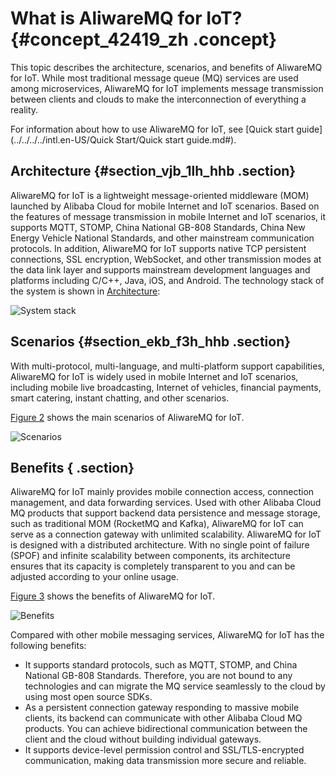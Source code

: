 # What is AliwareMQ for IoT? {#concept_42419_zh .concept}

This topic describes the architecture, scenarios, and benefits of AliwareMQ for IoT. While most traditional message queue \(MQ\) services are used among microservices, AliwareMQ for IoT implements message transmission between clients and clouds to make the interconnection of everything a reality.

For information about how to use AliwareMQ for IoT, see [Quick start guide](../../../../intl.en-US/Quick Start/Quick start guide.md#).

## Architecture {#section_vjb_1lh_hhb .section}

AliwareMQ for IoT is a lightweight message-oriented middleware \(MOM\) launched by Alibaba Cloud for mobile Internet and IoT scenarios. Based on the features of message transmission in mobile Internet and IoT scenarios, it supports MQTT, STOMP, China National GB-808 Standards, China New Energy Vehicle National Standards, and other mainstream communication protocols. In addition, AliwareMQ for IoT supports native TCP persistent connections, SSL encryption, WebSocket, and other transmission modes at the data link layer and supports mainstream development languages and platforms including C/C++, Java, iOS, and Android. The technology stack of the system is shown in [Architecture](#section_vjb_1lh_hhb):

 ![System stack](images/42260_en-US.png "Architecture") 

## Scenarios {#section_ekb_f3h_hhb .section}

With multi-protocol, multi-language, and multi-platform support capabilities, AliwareMQ for IoT is widely used in mobile Internet and IoT scenarios, including mobile live broadcasting, Internet of vehicles, financial payments, smart catering, instant chatting, and other scenarios.

[Figure 2](#fig_yvq_4kh_hhb) shows the main scenarios of AliwareMQ for IoT.

 ![](images/42264_en-US.png "Scenarios") 

## Benefits { .section}

AliwareMQ for IoT mainly provides mobile connection access, connection management, and data forwarding services. Used with other Alibaba Cloud MQ products that support backend data persistence and message storage, such as traditional MOM \(RocketMQ and Kafka\), AliwareMQ for IoT can serve as a connection gateway with unlimited scalability. AliwareMQ for IoT is designed with a distributed architecture. With no single point of failure \(SPOF\) and infinite scalability between components, its architecture ensures that its capacity is completely transparent to you and can be adjusted according to your online usage.

[Figure 3](#fig_vnq_rkh_hhb) shows the benefits of AliwareMQ for IoT.

![](images/42265_en-US.png "Benefits") 

Compared with other mobile messaging services, AliwareMQ for IoT has the following benefits:

-   It supports standard protocols, such as MQTT, STOMP, and China National GB-808 Standards. Therefore, you are not bound to any technologies and can migrate the MQ service seamlessly to the cloud by using most open source SDKs.
-   As a persistent connection gateway responding to massive mobile clients, its backend can communicate with other Alibaba Cloud MQ products. You can achieve bidirectional communication between the client and the cloud without building individual gateways.
-   It supports device-level permission control and SSL/TLS-encrypted communication, making data transmission more secure and reliable.

 

